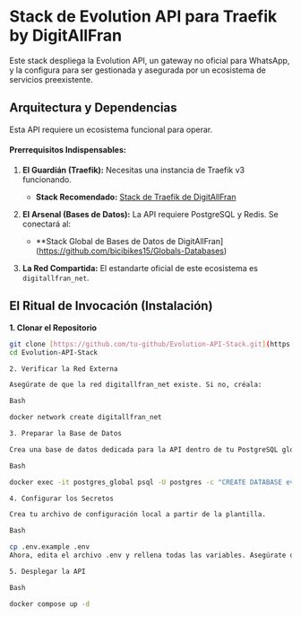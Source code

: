 # Stack de Evolution API para Traefik by DigitAllFran

Este stack despliega la Evolution API, un gateway no oficial para WhatsApp, y la configura para ser gestionada y asegurada por un ecosistema de servicios preexistente.

## Arquitectura y Dependencias

Esta API requiere un ecosistema funcional para operar.

#### **Prerrequisitos Indispensables:**

1.  **El Guardián (Traefik):** Necesitas una instancia de Traefik v3 funcionando.
    * **Stack Recomendado:** [Stack de Traefik de DigitAllFran](https://github.com/bicibikes15/Traefik)

2.  **El Arsenal (Bases de Datos):** La API requiere PostgreSQL y Redis. Se conectará al:
    * **Stack Global de Bases de Datos de DigitAllFran](https://github.com/bicibikes15/Globals-Databases)

3.  **La Red Compartida:** El estandarte oficial de este ecosistema es `digitallfran_net`.

## El Ritual de Invocación (Instalación)

**1. Clonar el Repositorio**
```bash
git clone [https://github.com/tu-github/Evolution-API-Stack.git](https://github.com/tu-github/Evolution-API-Stack.git)
cd Evolution-API-Stack

2. Verificar la Red Externa

Asegúrate de que la red digitallfran_net existe. Si no, créala:

Bash

docker network create digitallfran_net

3. Preparar la Base de Datos

Crea una base de datos dedicada para la API dentro de tu PostgreSQL global.

Bash

docker exec -it postgres_global psql -U postgres -c "CREATE DATABASE evolution_api_db;"

4. Configurar los Secretos

Crea tu archivo de configuración local a partir de la plantilla.

Bash

cp .env.example .env
Ahora, edita el archivo .env y rellena todas las variables. Asegúrate de que las credenciales de la base de datos coinciden con las de tu stack global.

5. Desplegar la API

Bash

docker compose up -d